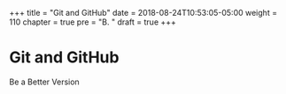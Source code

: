 +++
title = "Git and GitHub"
date = 2018-08-24T10:53:05-05:00
weight = 110
chapter = true
pre = "B. "
draft = true
+++

# Git and GitHub

Be a Better Version